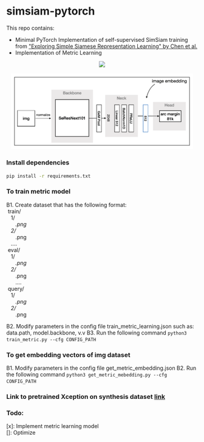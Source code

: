 # simsiam-pytorch
This repo contains:
 * Minimal PyTorch Implementation of self-supervised SimSiam training from ["Exploring Simple Siamese Representation Learning" by Chen et al.](https://arxiv.org/abs/2011.10566)
 * Implementation of Metric Learning
<p align="center"><img src="assets/models.png" width="480"\></p>
<p align="center"><img src="assets/metric_learning_arch.png" width="480"\></p>

### Install dependencies

```bash
pip install -r requirements.txt

```
### To train metric model
B1. Create dataset that has the following format:\
&nbsp;train/\
&nbsp;&nbsp;&nbsp;1/ \
&nbsp;&nbsp;&nbsp;&nbsp;&nbsp;&nbsp;*.png \
&nbsp;&nbsp;&nbsp;2/ \
&nbsp;&nbsp;&nbsp;&nbsp;&nbsp;&nbsp;*.png \
&nbsp;&nbsp;&nbsp;.... \
&nbsp;eval/ \
&nbsp;&nbsp;&nbsp;1/ \
&nbsp;&nbsp;&nbsp;&nbsp;&nbsp;&nbsp;*.png \
&nbsp;&nbsp;&nbsp;2/  \
&nbsp;&nbsp;&nbsp;&nbsp;&nbsp;&nbsp;*.png \
&nbsp;&nbsp;&nbsp;&nbsp;&nbsp;&nbsp;.... \
&nbsp;query/ \
&nbsp;&nbsp;&nbsp;1/ \
&nbsp;&nbsp;&nbsp;&nbsp;&nbsp;&nbsp;*.png \
&nbsp;&nbsp;&nbsp;2/ \
&nbsp;&nbsp;&nbsp;&nbsp;&nbsp;&nbsp;*.png

B2. Modify parameters in the config file train_metric_learning.json such as: data.path, model.backbone, v.v
B3. Run the following command
    ```
    python3 train_metric.py --cfg CONFIG_PATH
    ```
### To get embedding vectors of img dataset
B1. Modify parameters in the config file get_metric_embedding.json
B2. Run the following command
        ```
    python3 get_metric_mebedding.py --cfg CONFIG_PATH
    ```

### Link to pretrained Xception on synthesis dataset [link](https://drive.google.com/file/d/1m8X-7gmAkOkADuNp5PPkKmVOKpFpADlB/view?usp=sharing)

### Todo:
[x]: Implement metric learning model \
[]: Optimize